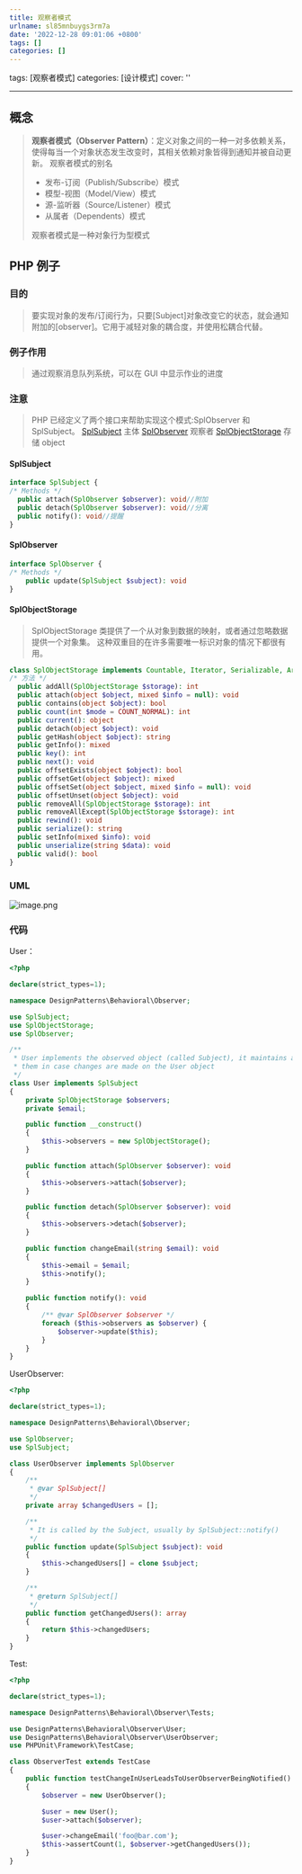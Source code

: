 ```yaml
---
title: 观察者模式
urlname: sl85mnbuygs3rm7a
date: '2022-12-28 09:01:06 +0800'
tags: []
categories: []
---
```


tags: [观察者模式]
categories: [设计模式]
cover: ''

---

## 概念

> **观察者模式（Observer Pattern）**：定义对象之间的一种一对多依赖关系，使得每当一个对象状态发生改变时，其相关依赖对象皆得到通知并被自动更新。
> 观察者模式的别名
>
> - 发布-订阅（Publish/Subscribe）模式
> - 模型-视图（Model/View）模式
> - 源-监听器（Source/Listener）模式
> - 从属者（Dependents）模式
>
> 观察者模式是一种对象行为型模式

## PHP 例子

### 目的

> 要实现对象的发布/订阅行为，只要[Subject]对象改变它的状态，就会通知附加的[observer]。它用于减轻对象的耦合度，并使用松耦合代替。

### 例子作用

> 通过观察消息队列系统，可以在 GUI 中显示作业的进度

### 注意

> PHP 已经定义了两个接口来帮助实现这个模式:SplObserver 和 SplSubject。
> [SplSubject](https://www.php.net/manual/en/class.splsubject.php) 主体
> [SplObserver](https://www.php.net/manual/en/class.splobserver.php) 观察者
> [SplObjectStorage](https://www.php.net/manual/zh/class.splobjectstorage.php) 存储 object

#### SplSubject

```php
interface SplSubject {
/* Methods */
  public attach(SplObserver $observer): void//附加
  public detach(SplObserver $observer): void//分离
  public notify(): void//提醒
}
```

#### SplObserver

```php
interface SplObserver {
/* Methods */
	public update(SplSubject $subject): void
}
```

#### SplObjectStorage

> SplObjectStorage 类提供了一个从对象到数据的映射，或者通过忽略数据提供一个对象集。
> 这种双重目的在许多需要唯一标识对象的情况下都很有用。

```php
class SplObjectStorage implements Countable, Iterator, Serializable, ArrayAccess {
/* 方法 */
  public addAll(SplObjectStorage $storage): int
  public attach(object $object, mixed $info = null): void
  public contains(object $object): bool
  public count(int $mode = COUNT_NORMAL): int
  public current(): object
  public detach(object $object): void
  public getHash(object $object): string
  public getInfo(): mixed
  public key(): int
  public next(): void
  public offsetExists(object $object): bool
  public offsetGet(object $object): mixed
  public offsetSet(object $object, mixed $info = null): void
  public offsetUnset(object $object): void
  public removeAll(SplObjectStorage $storage): int
  public removeAllExcept(SplObjectStorage $storage): int
  public rewind(): void
  public serialize(): string
  public setInfo(mixed $info): void
  public unserialize(string $data): void
  public valid(): bool
}
```

### UML

![image.png](https://cdn.nlark.com/yuque/0/2022/png/25799318/1672190696308-6802190f-4e6f-49fe-a038-8a55c2fc74a4.png#averageHue=%233d4143&clientId=u228590e4-cfea-4&crop=0&crop=0&crop=1&crop=1&from=paste&height=241&id=ua887b1c6&margin=%5Bobject%20Object%5D&name=image.png&originHeight=482&originWidth=968&originalType=binary∶=1&rotation=0&showTitle=false&size=76014&status=done&style=none&taskId=uad4f3da5-c0c7-4c4d-897e-fb5f8e24c65&title=&width=484)

### 代码

User：

```php
<?php

declare(strict_types=1);

namespace DesignPatterns\Behavioral\Observer;

use SplSubject;
use SplObjectStorage;
use SplObserver;

/**
 * User implements the observed object (called Subject), it maintains a list of observers and sends notifications to
 * them in case changes are made on the User object
 */
class User implements SplSubject
{
    private SplObjectStorage $observers;
    private $email;

    public function __construct()
    {
        $this->observers = new SplObjectStorage();
    }

    public function attach(SplObserver $observer): void
    {
        $this->observers->attach($observer);
    }

    public function detach(SplObserver $observer): void
    {
        $this->observers->detach($observer);
    }

    public function changeEmail(string $email): void
    {
        $this->email = $email;
        $this->notify();
    }

    public function notify(): void
    {
        /** @var SplObserver $observer */
        foreach ($this->observers as $observer) {
            $observer->update($this);
        }
    }
}

```

UserObserver:

```php
<?php

declare(strict_types=1);

namespace DesignPatterns\Behavioral\Observer;

use SplObserver;
use SplSubject;

class UserObserver implements SplObserver
{
    /**
     * @var SplSubject[]
     */
    private array $changedUsers = [];

    /**
     * It is called by the Subject, usually by SplSubject::notify()
     */
    public function update(SplSubject $subject): void
    {
        $this->changedUsers[] = clone $subject;
    }

    /**
     * @return SplSubject[]
     */
    public function getChangedUsers(): array
    {
        return $this->changedUsers;
    }
}

```

Test:

```php
<?php

declare(strict_types=1);

namespace DesignPatterns\Behavioral\Observer\Tests;

use DesignPatterns\Behavioral\Observer\User;
use DesignPatterns\Behavioral\Observer\UserObserver;
use PHPUnit\Framework\TestCase;

class ObserverTest extends TestCase
{
    public function testChangeInUserLeadsToUserObserverBeingNotified()
    {
        $observer = new UserObserver();

        $user = new User();
        $user->attach($observer);

        $user->changeEmail('foo@bar.com');
        $this->assertCount(1, $observer->getChangedUsers());
    }
}

```
